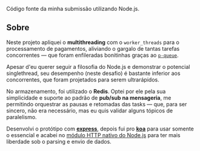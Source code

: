 Código fonte da minha submissão utilizando Node.js.

## Sobre

Neste projeto apliquei o **multithreading** com o `worker_threads` para o processamento de pagamentos, aliviando o gargalo de tantas tarefas concorrentes — que foram enfileradas bonitinhas graças ao [`p-queue`](https://www.npmjs.com/package/p-queue).

Apesar d'eu querer seguir a filosofia do Node.js e demonstrar o potencial singlethread, seu desempenho (neste desafio) é bastante inferior aos concorrentes, que foram projetados para serem ultrarápidos.

No armazenamento, foi utilizado o **Redis**. Optei por ele pela sua simplicidade e suporte ao padrão de **pub/sub na mensageria**, me permitindo orquestrar as pausas e retomadas das tasks — que, para ser sincero, não era necessário, mas eu quis validar alguns tópicos de paralelismo.

Desenvolvi o protótipo com [**express**](https://expressjs.com/), depois fui pro [**koa**](https://koajs.com/) para usar somente o essencial e acabei no [módulo HTTP nativo do Node.js](https://nodejs.org/api/http.html) para ter mais liberdade sob o parsing e envio de dados.